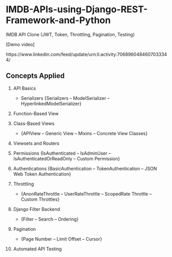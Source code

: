 # IMDB-APIs-using-Django-REST-Framework-and-Python
IMDB API Clone (JWT, Token, Throttling, Pagination, Testing)
<p>[Demo video]</p> https://www.linkedin.com/feed/update/urn:li:activity:7068960484607033344/

## Concepts Applied
1. API Basics
   - Serializers {Serializers – ModelSerializer – HyperlinkedModelSerializer}

2. Function-Based View

3. Class-Based Views
   - {APIView – Generic View – Mixins – Concrete View Classes}

4. Viewsets and Routers

5. Permissions
   {IsAuthenticated – IsAdminUser – IsAuthenticatedOrReadOnly – Custom Permission}

6. Authentications
   {BasicAuthentication – TokenAuthentication – JSON Web Token Authentication}

7. Throttling
   - {AnonRateThrottle – UserRateThrottle – ScopedRate Throttle – Custom Throttles}

8. Django Filter Backend
   - {Filter – Search – Ordering}

9. Pagination
    - {Page Number – Limit Offset – Cursor}
  
10. Automated API Testing


